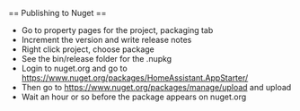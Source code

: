 ﻿== Publishing to Nuget ==

* Go to property pages for the project, packaging tab
* Increment the version and write release notes
* Right click project, choose package
* See the bin/release folder for the .nupkg
* Login to nuget.org and go to https://www.nuget.org/packages/HomeAssistant.AppStarter/
* Then go to https://www.nuget.org/packages/manage/upload and upload
* Wait an hour or so before the package appears on nuget.org
